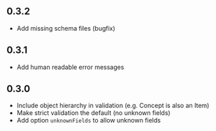 ## 0.3.2

* Add missing schema files (bugfix)

## 0.3.1

* Add human readable error messages

## 0.3.0

* Include object hierarchy in validation (e.g. Concept is also an Item)
* Make strict validation the default (no unknown fields)
* Add option `unknownFields` to allow unknown fields

